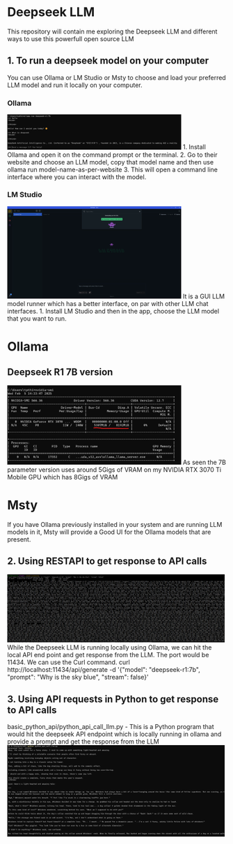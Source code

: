 # Deepseek LLM
This repository will contain me exploring the Deepseek LLM and different ways to use this powerfull open source LLM
## 1. To run a deepseek model on your computer
   You can use Ollama or LM Studio or Msty to choose and load your preferred LLM model and run it locally on your computer.
### Ollama
<img src="resources/ollama.png" width="400" />
   1. Install Ollama and open it on the command prompt or the terminal.
   2. Go to their website and choose an LLM model, copy that model name and then
      use ollama run model-name-as-per-website
   3. This will open a command line interface where you can interact with the model.

### LM Studio
<img src="resources/lmstudio.png" width="400" />
  It is a GUI LLM model runner which has a better interface, on par with other LLM chat interfaces.
  1. Install LM Studio and then in the app, choose the LLM model that you want to run.


# Ollama
## Deepseek R1 7B version 
<img src="resources/r1_7b_vram_usage.png" width="400" />
As seen the 7B parameter version uses around 5Gigs of VRAM on my NVIDIA RTX 3070 Ti Mobile GPU which has 8Gigs of VRAM


# Msty 
If you have Ollama previously installed in your system and are running LLM models in it, Msty will provide a Good UI for the Ollama models that are present.

## 2. Using RESTAPI to get response to API calls
<img src="resources/curl_rest_api.png" width="500" />
While the Deepseek LLM is running locally using Ollama, we can hit the local API end point and get response from the LLM. The port would be 11434. We can use the Curl command.
curl http://localhost:11434/api/generate -d '{"model": "deepseek-r1:7b", "prompt": "Why is the sky blue", "stream": false}'


## 3. Using API requests in Python to get response to API calls
basic_python_api/python_api_call_llm.py - This is a Python program that would hit the deepseek API endpoint which is locally running in ollama and provide a prompt and get the response from the LLM
<img src="resources/python_request_api.png" width="500" />